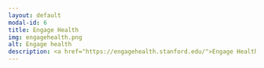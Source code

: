 ```yaml
---
layout: default
modal-id: 6
title: Engage Health
img: engagehealth.png
alt: Engage health
description: <a href="https://engagehealth.stanford.edu/">Engage Health</a> is a digital health platform to aid neurological recovery for therapists and patients. I was a software engineer on the Engage Health team in the Stanford University Medical School working on web development for the medical provider web app and iOS development for the companion patient mobile app. Currently undergoing a clinical study on patient recovery. 
---
```

